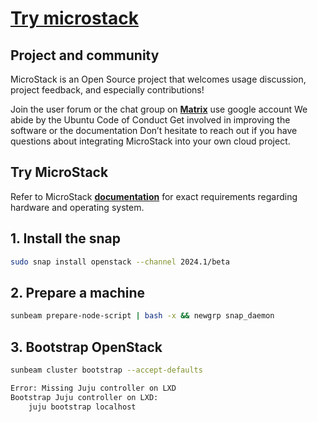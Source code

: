 # **[Try microstack](https://canonical.com/microstack?_gl=1*vzb68q*_gcl_au*MTczMDcyNjk4MC4xNzQ0NzQ3NzU2*_ga*MzM1MDA1MDIwLjE3NDQ3NDc3NTQ.*_ga_5LTL1CNEJM*czE3NDc0MTUzNzkkbzMkZzEkdDE3NDc0MTUzNzkkajYwJGwwJGgw#get-started)**

## Project and community

MicroStack is an Open Source project that welcomes usage discussion, project feedback, and especially contributions!

Join the user forum or the chat group on **[Matrix](https://matrix.to/#/#openstack-sunbeam:ubuntu.com)** use google account
We abide by the Ubuntu Code of Conduct
Get involved in improving the software or the documentation
Don’t hesitate to reach out if you have questions about integrating MicroStack into your own cloud project.

## Try MicroStack

Refer to MicroStack **[documentation](https://canonical.com/microstack/docs)** for exact requirements regarding hardware and operating system.

## 1. Install the snap

```bash
sudo snap install openstack --channel 2024.1/beta
```

## 2. Prepare a machine

```bash
sunbeam prepare-node-script | bash -x && newgrp snap_daemon
```

## 3. Bootstrap OpenStack

```bash
sunbeam cluster bootstrap --accept-defaults

Error: Missing Juju controller on LXD
Bootstrap Juju controller on LXD:
    juju bootstrap localhost
```
